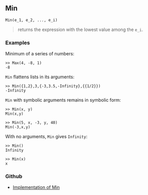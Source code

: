 ## Min

```
Min(e_1, e_2, ..., e_i) 
```

> returns the expression with the lowest value among the `e_i`.
	
### Examples

Minimum of a series of numbers:

```
>> Max(4, -8, 1)
-8
```

`Min` flattens lists in its arguments:

```
>> Min({1,2},3,{-3,3.5,-Infinity},{{1/2}})
-Infinity
```

`Min` with symbolic arguments remains in symbolic form:

```
>> Min(x, y)
Min(x,y)
 
>> Min(5, x, -3, y, 40)
Min(-3,x,y)
```

With no arguments, `Min` gives `Infinity`:

```
>> Min()
Infinity
 
>> Min(x)
x
```

### Github

* [Implementation of Min](https://github.com/axkr/symja_android_library/blob/master/symja_android_library/matheclipse-core/src/main/java/org/matheclipse/core/builtin/BooleanFunctions.java#L2708) 
